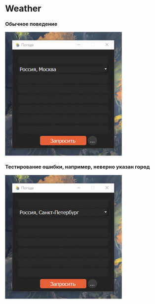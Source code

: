 # Weather

### Обычное поведение
![](https://github.com/TooMuchInLove/Weather/blob/main/gif/weather.gif)

### Тестирование ошибки, например, неверно указан город
![](https://github.com/TooMuchInLove/Weather/blob/main/gif/weather_error.gif)
